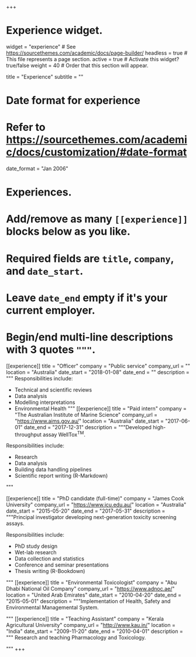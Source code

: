 +++
# Experience widget.
widget = "experience"  # See https://sourcethemes.com/academic/docs/page-builder/
headless = true  # This file represents a page section.
active = true  # Activate this widget? true/false
weight = 40  # Order that this section will appear.

title = "Experience"
subtitle = ""

# Date format for experience
#   Refer to https://sourcethemes.com/academic/docs/customization/#date-format
date_format = "Jan 2006"

# Experiences.
#   Add/remove as many `[[experience]]` blocks below as you like.
#   Required fields are `title`, `company`, and `date_start`.
#   Leave `date_end` empty if it's your current employer.
#   Begin/end multi-line descriptions with 3 quotes `"""`.
[[experience]]
  title = "Officer"
  company = "Public service"
  company_url = ""
  location = "Australia"
  date_start = "2018-01-08"
  date_end = ""
  description = """
  Responsibilities include:
  
  * Technical and scientific reviews 
  * Data analysis 
  * Modelling interpretations 
  * Environmental Health 
  """
[[experience]]
  title = "Paid intern"
  company = "The Australian Institute of Marine Science"
  company_url = "https://www.aims.gov.au/"
  location = "Australia"
  date_start = "2017-06-01"
  date_end = "2017-12-31"
  description = """Developed high-throughput assay WellTox<sup>TM</sup>.
  
  Responsibilities include:
  
  * Research 
  * Data analysis 
  * Building data handling pipelines 
  * Scientific report writing (R-Markdown)  
  
  """

[[experience]]
  title = "PhD candidate (full-time)"
  company = "James Cook University"
  company_url = "https://www.jcu.edu.au/"
  location = "Australia"
  date_start = "2015-05-20"
  date_end = "2017-05-31"
  description = """Principal investigator developing next-generation         toxicity screening assays.
  
  Responsibilities include:
  
  * PhD study design 
  * Wet-lab research 
  * Data collection and statistics 
  * Conference and seminar presentations 
  * Thesis writing (R-Bookdown)
  
  """
[[experience]]
  title = "Environmental Toxicologist"
  company = "Abu Dhabi National Oil Company"
  company_url = "https://www.adnoc.ae/"
  location = "United Arab Emirates"
  date_start = "2010-04-20"
  date_end = "2015-05-01"
  description = """Implementation of Health, Safety and Environmental    Managemental System.
  
  """
[[experience]]
  title = "Teaching Assistant"
  company = "Kerala Agricultural University"
  company_url = "http://www.kau.in/"
  location = "India"
  date_start = "2009-11-20"
  date_end = "2010-04-01"
  description = """ Research and teaching Pharmacology and Toxicology.
  
  """
+++
